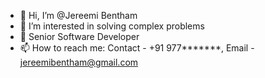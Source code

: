- 👋 Hi, I’m @Jereemi Bentham
- 👀 I’m interested in solving complex problems 
- 🌱 Senior Software Developer
- 📫 How to reach me: Contact - +91 977*******, Email - jereemibentham@gmail.com 

<!---
Jereemi/Jereemi is a ✨ special ✨ repository because its `README.md` (this file) appears on your GitHub profile.
You can click the Preview link to take a look at your changes.
--->
